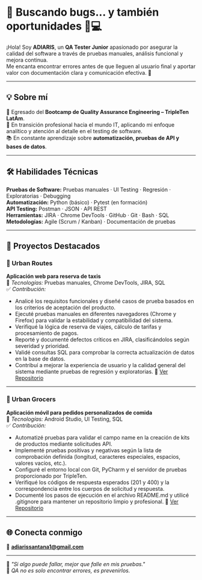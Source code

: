 # 📢 Buscando bugs... y también oportunidades 🐞💻  

¡Hola! Soy **ADIARIS**, un **QA Tester Junior** apasionado por asegurar la calidad del software a través de pruebas manuales, análisis funcional y mejora continua.  
Me encanta encontrar errores antes de que lleguen al usuario final y aportar valor con documentación clara y comunicación efectiva. 🚀  

---

## 💡 Sobre mí  
🎯 Egresado del **Bootcamp de Quality Assurance Engineering – TripleTen LatAm**.  
💼 En transición profesional hacia el mundo IT, aplicando mi enfoque analítico y atención al detalle en el testing de software.  
📚 En constante aprendizaje sobre **automatización, pruebas de API y bases de datos**.

---

## 🛠️ Habilidades Técnicas
**Pruebas de Software:** Pruebas manuales · UI Testing · Regresión · Exploratorias · Debugging  
**Automatización:** Python (básico) · Pytest (en formación)  
**API Testing:** Postman · JSON · API REST  
**Herramientas:** JIRA · Chrome DevTools · GitHub · Git · Bash · SQL  
**Metodologías:** Agile (Scrum / Kanban) · Documentación de pruebas  

---

## 🚀 Proyectos Destacados

### 🔹 Urban Routes  
**Aplicación web para reserva de taxis**  
🧩 *Tecnologías:* Pruebas manuales, Chrome DevTools, JIRA, SQL  
✅ *Contribución:*  
- Analicé los requisitos funcionales y diseñé casos de prueba basados en los criterios de aceptación del producto.
- Ejecuté pruebas manuales en diferentes navegadores (Chrome y Firefox) para validar la estabilidad y compatibilidad del sistema.
- Verifiqué la lógica de reserva de viajes, cálculo de tarifas y procesamiento de pagos.
- Reporté y documenté defectos críticos en JIRA, clasificándolos según severidad y prioridad.
- Validé consultas SQL para comprobar la correcta actualización de datos en la base de datos.
- Contribuí a mejorar la experiencia de usuario y la calidad general del sistema mediante pruebas de regresión y exploratorias.
🔗 [Ver Repositorio](https://github.com/AA3425-BY/qa-project-Urban-Routes-es.git)

---

### 🔹 Urban Grocers  
**Aplicación móvil para pedidos personalizados de comida**  
🧩 *Tecnologías:* Android Studio, UI Testing, SQL  
✅ *Contribución:*  
- Automatizé pruebas para validar el campo name en la creación de kits de productos mediante solicitudes API.
- Implementé pruebas positivas y negativas según la lista de comprobación definida (longitud, caracteres especiales, espacios, valores vacíos, etc.).
- Configuré el entorno local con Git, PyCharm y el servidor de pruebas proporcionado por TripleTen.
- Verifiqué los códigos de respuesta esperados (201 y 400) y la correspondencia entre los cuerpos de solicitud y respuesta.
- Documenté los pasos de ejecución en el archivo README.md y utilicé .gitignore para mantener un repositorio limpio y profesional.
🔗 [Ver Repositorio](https://github.com/AA3425-BY/qa-project-Urban-Grocers-app-es.git)

---

## 🌐 Conecta conmigo 
📧 **adiarissantana1@gmail.com**  

---

💬 *"Si algo puede fallar, mejor que falle en mis pruebas."*  
🐞 *QA no es solo encontrar errores, es prevenirlos.*  
